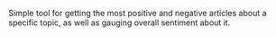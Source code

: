 Simple tool for getting the most positive and negative articles about a specific topic, as well as gauging overall sentiment about it.